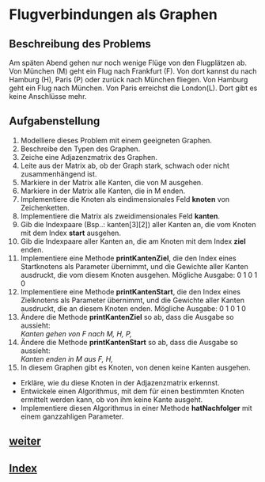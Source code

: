   <meta charset="utf-8" />
  <title>Informatik</title>
  <link rel="stylesheet" href="https://Hi2272.github.io/StyleMD.css">
 
# Flugverbindungen als Graphen
## Beschreibung des Problems
Am späten Abend gehen nur noch wenige Flüge von den Flugplätzen ab.  
Von München (M) geht ein Flug nach Frankfurt (F). Von dort kannst du nach Hamburg (H), Paris (P) oder zurück nach München fliegen. Von Hamburg geht ein Flug nach München. Von Paris erreichst die London(L). Dort gibt es keine Anschlüsse mehr.  
## Aufgabenstellung
1. Modelliere dieses Problem mit einem geeigneten Graphen.
2. Beschreibe den Typen des Graphen.
3. Zeiche eine Adjazenzmatrix des Graphen.
4. Leite aus der Matrix ab, ob der Graph stark, schwach oder nicht zusammenhängend ist.
5. Markiere in der Matrix alle Kanten, die von M ausgehen.
6. Markiere in der Matrix alle Kanten, die in M enden.
7. Implementiere die Knoten als eindimensionales Feld **knoten** von Zeichenketten.
8. Implementiere die Matrix als zweidimensionales Feld **kanten**.
9. Gib die Indexpaare (Bsp..: kanten[3][2]) aller Kanten an, die vom Knoten mit dem Index **start** ausgehen.
10. Gib die Indexpaare aller Kanten an, die am Knoten mit dem Index **ziel** enden.
11. Implementiere eine Methode **printKantenZiel**, die den Index eines Startknotens als Parameter übernimmt, und die Gewichte aller Kanten ausdruckt, die vom diesem Knoten ausgehen. 
Mögliche Ausgabe: 0 1 0 1 0
12. Implementiere eine Methode **printKantenStart**, die den Index eines Zielknotens als Parameter übernimmt, und die Gewichte aller Kanten ausdruckt, die an diesem Knoten enden.
Mögliche Ausgabe: 0 1 0 1 0  
13. Ändere die Methode **printKantenZiel** so ab, dass die Ausgabe so aussieht:  
*Kanten gehen von F nach M, H, P,*
14. Ändere die Methode **printKantenStart** so ab, dass die Ausgabe so aussieht:  
*Kanten enden in M aus F, H,*  
15. In diesem Graphen gibt es Knoten, von denen keine Kanten ausgehen. 
- Erkläre, wie du diese Knoten in der Adjazenzmatrix erkennst.
- Entwickele einen Algorithmus, mit dem für einen bestimmten Knoten ermittelt werden kann, ob von ihm keine Kante ausgeht.
- Implementiere diesen Algorithmus in einer Methode **hatNachfolger** mit einem ganzzahligen Parameter.
  


## [weiter](../02Loesung/index.html)    
## [Index](../../../index.html)

